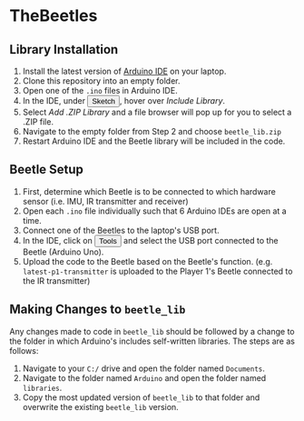 # TheBeetles

## Library Installation
1. Install the latest version of [Arduino IDE](https://www.arduino.cc/en/software) on your laptop.
2. Clone this repository into an empty folder.
3. Open one of the `.ino` files in Arduino IDE.
4. In the IDE, under <button>Sketch</button>, hover over _Include Library_.
5. Select _Add .ZIP Library_ and a file browser will pop up for you to select a .ZIP file.
6. Navigate to the empty folder from Step 2 and choose `beetle_lib.zip`
7. Restart Arduino IDE and the Beetle library will be included in the code.

## Beetle Setup
1. First, determine which Beetle is to be connected to which hardware sensor (i.e. IMU, IR transmitter and receiver)
2. Open each `.ino` file individually such that 6 Arduino IDEs are open at a time.
3. Connect one of the Beetles to the laptop's USB port.
4. In the IDE, click on <button>Tools</button> and select the USB port connected to the Beetle (Arduino Uno).
5. Upload the code to the Beetle based on the Beetle's function. (e.g. `latest-p1-transmitter` is uploaded to the Player 1's Beetle connected to the IR transmitter)

## Making Changes to `beetle_lib`
Any changes made to code in `beetle_lib` should be followed by a change to the folder in which Arduino's includes self-written libraries. The steps are as follows:

1. Navigate to your `C:/` drive and open the folder named `Documents`.
2. Navigate to the folder named `Arduino` and open the folder named `libraries`.
3. Copy the most updated version of `beetle_lib` to that folder and overwrite the existing `beetle_lib` version.
